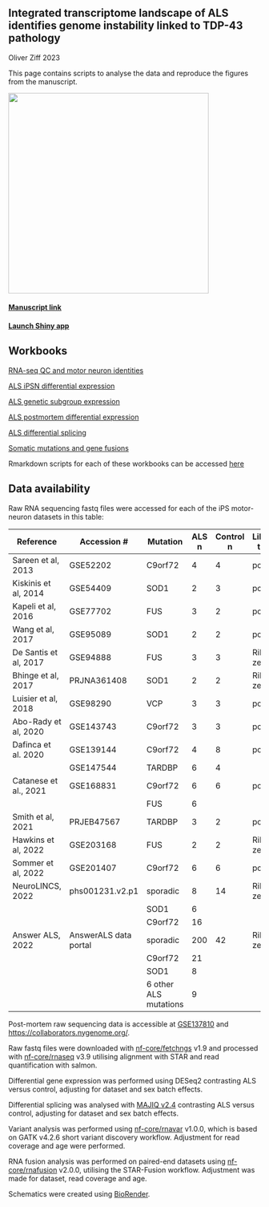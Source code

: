 ## Integrated transcriptome landscape of ALS identifies genome instability linked to TDP-43 pathology

Oliver Ziff 2023

This page contains scripts to analyse the data and reproduce the figures from the manuscript.

<img src="https://ojziff.github.io/als_genome_instability/figures/MN meta pipeline (30).png" height="400">

#### [Manuscript link](https://www.nature.com/articles/s41467-023-37630-6)

#### [Launch Shiny app](https://oliverziff.shinyapps.io/als_genome_instability/)


## Workbooks

[RNA-seq QC and motor neuron identities](https://ojziff.github.io/als_genome_instability/html/qc_identities.html) 

[ALS iPSN differential expression](https://ojziff.github.io/als_genome_instability/html/pan_als_expression.html) 

[ALS genetic subgroup expression](https://ojziff.github.io/als_genome_instability/html/als_subgroups_expression.html) 

[ALS postmortem differential expression](https://ojziff.github.io/als_genome_instability/html/postmortem_spinal_cord.html) 

[ALS differential splicing](https://ojziff.github.io/als_genome_instability/html/als_splicing.html)

[Somatic mutations and gene fusions](https://ojziff.github.io/als_genome_instability/html/somatic_mutations.html)

Rmarkdown scripts for each of these workbooks can be accessed [here](https://github.com/ojziff/als_genome_instability/blob/main/scripts/)


## Data availability

Raw RNA sequencing fastq files were accessed for each of the iPS motor-neuron datasets in this table: 

| Reference             | Accession #           | Mutation              | ALS n | Control n | Library type | Paper URL                                    |
|-----------------------|-----------------------|-----------------------|-------|-----------|--------------|----------------------------------------------|
| Sareen et al, 2013    | GSE52202              | C9orf72               |     4 |         4 | polyA        | https://www.ncbi.nlm.nih.gov/pubmed/24154603 |
| Kiskinis et al, 2014  | GSE54409              | SOD1                  |     2 |         3 | polyA        | https://www.ncbi.nlm.nih.gov/pubmed/24704492 |
| Kapeli et al, 2016    | GSE77702              | FUS                   |     3 |         2 | polyA        | https://www.ncbi.nlm.nih.gov/pubmed/27378374 |
| Wang et al, 2017      | GSE95089              | SOD1                  |     2 |         2 | polyA        | https://pubmed.ncbi.nlm.nih.gov/28401346/    |
| De Santis et al, 2017 | GSE94888              | FUS                   |     3 |         3 | Ribo-zero    | https://www.ncbi.nlm.nih.gov/pubmed/28988989 |
| Bhinge et al, 2017    | PRJNA361408           | SOD1                  |     2 |         2 | Ribo-zero    | https://pubmed.ncbi.nlm.nih.gov/28366453/    |
| Luisier et al, 2018   | GSE98290              | VCP                   |     3 |         3 | polyA        | https://pubmed.ncbi.nlm.nih.gov/29789581/    |
| Abo-Rady et al, 2020  | GSE143743             | C9orf72               |     3 |         3 | polyA        | https://pubmed.ncbi.nlm.nih.gov/32084385/    |
| Dafinca et al. 2020   | GSE139144             | C9orf72               |     4 |         8 | polyA        | https://pubmed.ncbi.nlm.nih.gov/32330447/    |
|                       | GSE147544             | TARDBP                |     6 |         4 |              |                                              |
| Catanese et al., 2021 | GSE168831             | C9orf72               |     6 |         6 | polyA        | https://pubmed.ncbi.nlm.nih.gov/34125498/    |
|                       |                       | FUS                   |     6 |           |              |                                              |
| Smith et al, 2021     | PRJEB47567            | TARDBP                |     3 |         2 | polyA        | https://pubmed.ncbi.nlm.nih.gov/34660586/    |
| Hawkins et al, 2022   | GSE203168             | FUS                   |     2 |         2 | Ribo-zero    | https://pubmed.ncbi.nlm.nih.gov/35750046/                                     |
| Sommer et al, 2022    | GSE201407             | C9orf72               |     6 |         6 | polyA        | https://pubmed.ncbi.nlm.nih.gov/35774867/                                     |
| NeuroLINCS, 2022      | phs001231.v2.p1       | sporadic              |     8 |        14 | Ribo-zero    | https://pubmed.ncbi.nlm.nih.gov/34746695/    |
|                       |                       | SOD1                  |     6 |           |              |                                              |
|                       |                       | C9orf72               |    16 |           |              |                                              |
| Answer ALS, 2022      | AnswerALS data portal | sporadic              |   200 |        42 | Ribo-zero    | https://pubmed.ncbi.nlm.nih.gov/35115730/    |
|                       |                       | C9orf72               |    21 |           |              |                                              |
|                       |                       | SOD1                  |     8 |           |              |                                              |
|                       |                       | 6 other ALS mutations |     9 |           |              |                                              |

Post-mortem raw sequencing data is accessible at [GSE137810](https://www.ncbi.nlm.nih.gov/geo/query/acc.cgi?acc=GSE137810) and https://collaborators.nygenome.org/. 

Raw fastq files were downloaded with [nf-core/fetchngs](https://nf-co.re/fetchngs) v1.9 and processed with [nf-core/rnaseq](https://nf-co.re/rnaseq) v3.9 utilising alignment with STAR and read quantification with salmon. 

Differential gene expression was performed using DESeq2 contrasting ALS versus control, adjusting for dataset and sex batch effects. 

Differential splicing was analysed with [MAJIQ v2.4](https://majiq.biociphers.org/) contrasting ALS versus control, adjusting for dataset and sex batch effects. 

Variant analysis was performed using [nf-core/rnavar](https://nf-co.re/rnavar) v1.0.0, which is based on GATK v4.2.6 short variant discovery workflow. Adjustment for read coverage and age were performed.

RNA fusion analysis was performed on paired-end datasets using [nf-core/rnafusion](https://nf-co.re/rnafusion) v2.0.0, utilising the STAR-Fusion workflow. Adjustment was made for dataset, read coverage and age.

Schematics were created using [BioRender](https://biorender.com/).


